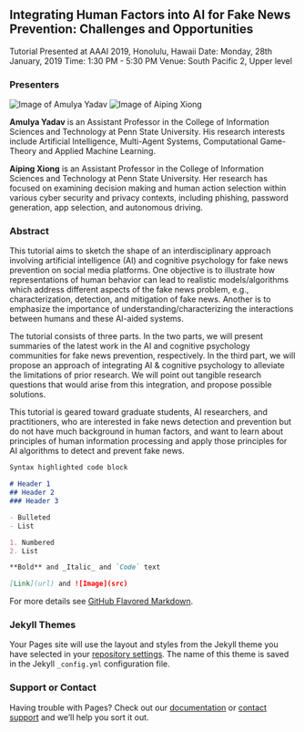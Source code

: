 ## Integrating Human Factors into AI for Fake News Prevention: Challenges and Opportunities

Tutorial Presented at AAAI 2019, Honolulu, Hawaii
Date: Monday, 28th January, 2019
Time: 1:30 PM - 5:30 PM
Venue: South Pacific 2, Upper level

### Presenters

![Image of Amulya Yadav](https://i.ibb.co/2ZN3fFH/rescaled.png) ![Image of Aiping Xiong](https://i.ibb.co/FVFW492/online.png)

**Amulya Yadav** is an Assistant Professor in the College of Information Sciences and Technology at Penn State University. His research interests include Artificial Intelligence, Multi-Agent Systems, Computational Game-Theory and Applied Machine Learning.

**Aiping Xiong** is an Assistant Professor in the College of Information Sciences and Technology at Penn State University. Her research has focused on examining decision making and human action selection within various cyber security and privacy contexts, including phishing, password generation, app selection, and autonomous driving.

### Abstract
This tutorial aims to sketch the shape of an interdisciplinary approach involving artificial intelligence (AI) and cognitive psychology for fake news prevention on social media platforms. One objective is to illustrate how representations of human behavior can lead to realistic models/algorithms which address different aspects of the fake news problem, e.g., characterization, detection, and mitigation of fake news. Another is to emphasize the importance of understanding/characterizing the interactions between humans and these AI-aided systems.

The tutorial consists of three parts. In the two parts, we will present summaries of the latest work in the AI and cognitive psychology communities for fake news prevention, respectively. In the third part, we will propose an approach of integrating AI & cognitive psychology to alleviate the limitations of prior research. We will point out tangible research questions that would arise from this integration, and propose possible solutions.

This tutorial is geared toward graduate students, AI researchers, and practitioners, who are interested in fake news detection and prevention but do not have much background in human factors, and want to learn about principles of human information processing and apply those principles for AI algorithms to detect and prevent fake news.

```markdown
Syntax highlighted code block

# Header 1
## Header 2
### Header 3

- Bulleted
- List

1. Numbered
2. List

**Bold** and _Italic_ and `Code` text

[Link](url) and ![Image](src)
```

For more details see [GitHub Flavored Markdown](https://guides.github.com/features/mastering-markdown/).

### Jekyll Themes

Your Pages site will use the layout and styles from the Jekyll theme you have selected in your [repository settings](https://github.com/aaai19fakenews/Tutorial/settings). The name of this theme is saved in the Jekyll `_config.yml` configuration file.

### Support or Contact

Having trouble with Pages? Check out our [documentation](https://help.github.com/categories/github-pages-basics/) or [contact support](https://github.com/contact) and we’ll help you sort it out.
